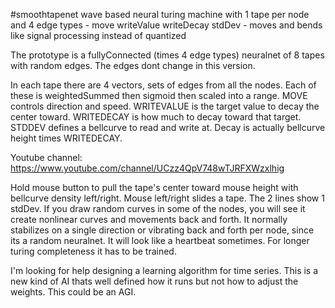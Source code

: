 #smoothtapenet wave based neural turing machine with 1 tape per node and 4 edge types - move writeValue writeDecay stdDev - moves and bends like signal processing instead of quantized

The prototype is a fullyConnected (times 4 edge types) neuralnet of 8 tapes with random edges. The edges dont change in this version.

In each tape there are 4 vectors, sets of edges from all the nodes. Each of these is weightedSummed then sigmoid then scaled into a range. MOVE controls direction and speed. WRITEVALUE is the target value to decay the center toward. WRITEDECAY is how much to decay toward that target. STDDEV defines a bellcurve to read and write at. Decay is actually bellcurve height times WRITEDECAY.

Youtube channel: https://www.youtube.com/channel/UCzz4QpV748wTJRFXWzxlhig

Hold mouse button to pull the tape's center toward mouse height with bellcurve density left/right. Mouse left/right slides a tape. The 2 lines show 1 stdDev. If you draw random curves in some of the nodes, you will see it create nonlinear curves and movements back and forth. It normally stabilizes on a single direction or vibrating back and forth per node, since its a random neuralnet. It will look like a heartbeat sometimes. For longer turing completeness it has to be trained.

I'm looking for help designing a learning algorithm for time series. This is a new kind of AI thats well defined how it runs but not how to adjust the weights. This could be an AGI.
